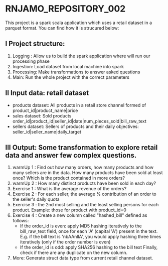 # RNJAMO_REPOSITORY_002


This project is a spark scala application which uses a retail dataset in a parquet format. You can find how it is strucured below:

## I Project structure:
1. Logging : Allow us to build the spark application where will run our processing phase
2. Ingestion: Load dataset from local machine into spark
3. Processing: Make transformations to answer asked questions
4. Main: Run the whole project with the correct parameters


## II Input data: retail dataset
- products dataset: All products in a retail store channel formed of product_id|product_name|price
- sales dataset: Sold products order_id|product_id|seller_id|date|num_pieces_sold|bill_raw_text
- sellers dataset: Sellers of products and their daily objectives: seller_id|seller_name|daily_target

## III Output: Some transformation to explore retail data and answer few complex questions.
1. warmUp 1 : Find out how many orders, how many products and how many sellers are in the data.
   How many products have been sold at least once? Which is the product contained in more orders?
2. warmUp 2 : How many distinct products have been sold in each day?
3. Exercise 1 : What is the average revenue of the orders?
4. Exercise 2 : For each seller, the average % contribution of an order to the seller's daily quota
5. Exercise 3 : the 2nd most selling and the least selling persons for each product. Example: those for product with product_id=0
6. Exercise 4 : Create a new column called "hashed_bill" defined as follows:
    - If the order_id is even: apply MD5 hashing iteratively to the bill_raw_text field, once for each 'A' (capital 'A') present in the text.
      E.g. if the bill text is 'nbAAnllA', you would apply hashing three times iteratively (only if the order number is even)
    - If the order_id is odd: apply SHA256 hashing to the bill text Finally, check if there are any duplicate on the new column.
7. More: Generate struct data type from current retail channel dataset.
